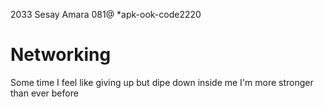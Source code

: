 2033 Sesay Amara 081@
*apk-ook-code2220
# Networking
Some time I feel like giving up but dipe down inside me I'm more stronger than ever before 
